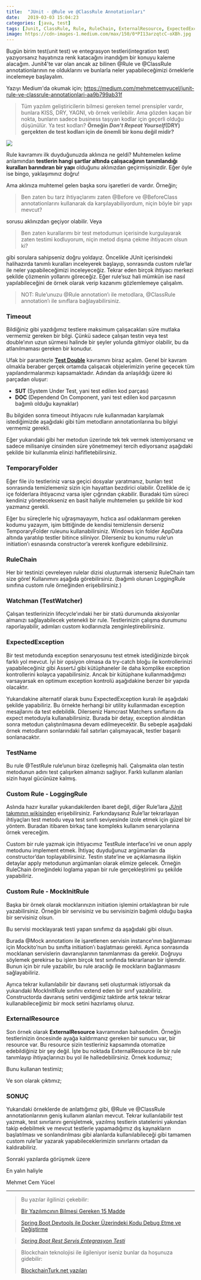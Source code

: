 ```yaml
---
title:  "JUnit - @Rule ve @ClassRule Annotationları"
date:   2019-03-03 15:04:23
categories: [java, test]
tags: [Junit, ClassRule, Rule, RuleChain, ExternalResource, ExpectedException, Watchman, TemporaryFolder, DRY, YAGNI, KISS, Mockito, nedir, Örnek, Nasıl, Mehmet Cem Yücel, Mehmet, Cem, Yücel, Yucel]
image: https://cdn-images-1.medium.com/max/150/0*PI13arzqtcC-oXBh.jpg
---
```


Bugün birim test(unit test) ve entegrasyon testleri(integration test) yazıyorsanız hayatınıza renk katacağını inandığım bir konuyu kaleme alacağım. Junit4'te var olan ancak az bilinen @Rule ve @ClassRule annotationlarının ne olduklarını ve bunlarla neler yapabileceğimizi örneklerle incelemeye başlayalım.

Yazıyı Medium'da okumak için; https://medium.com/mehmetcemyucel/junit-rule-ve-classrule-annotationlari-aa9b799ab31f

> Tüm yazılım geliştiricilerin bilmesi gereken temel prensipler vardır, bunlara KISS, DRY, YAGNI, vb örnek verilebilir. Ama gözden kaçan bir nokta, bunların sadece business taşıyan kodlar için geçerli olduğu düşünülür. Ya test kodları? **Örneğin _Don’t Repeat Yourself_(DRY) gerçekten de test kodları için de önemli bir konu değil midir?**

![](https://cdn-images-1.medium.com/max/800/0*PI13arzqtcC-oXBh.jpg)

Rule kavramını ilk duyduğunuzda aklınıza ne geldi? Muhtemelen kelime anlamından **testlerin hangi şartlar altında çalışacağının tanımlandığı kuralları barındıran bir yapı** olduğunu aklınızdan geçirmişsinizdir. Eğer öyle ise bingo, yaklaşımınız doğru!

Ama aklınıza muhtemel gelen başka soru işaretleri de vardır. Örneğin;

> Ben zaten bu tarz ihtiyaçlarımı zaten @Before ve @BeforeClass annotationlarını kullanarak da karşılayabiliyordum, niçin böyle bir yapı mevcut?

sorusu aklınızdan geçiyor olabilir. Veya

> Ben zaten kurallarımı bir test metodumun içerisinde kurgulayarak zaten testimi kodluyorum, niçin metod dışına çekme ihtiyacım olsun ki?

gibi sorulara sahipseniz doğru yoldayız. Öncelikle JUnit içerisindeki halihazırda tanımlı kuralları inceleyerek başlayıp, sonrasında custom rule’lar ile neler yapabileceğimizi inceleyeceğiz. Tekrar eden birçok ihtiyacı merkezi şekilde çözmenin yollarını göreceğiz. Eğer rule’suz hali mümkün ise nasıl yapılabileceğini de örnek olarak verip kazanımı gözlemlemeye çalışalım.

> NOT: Rule’unuzu @Rule annotation’ı ile metodlara, @ClassRule annotation’ı ile sınıflara bağlayabilirsiniz.

### Timeout

Bildiğiniz gibi yazdığımız testlere maksimum çalışacakları süre mutlaka vermemiz gereken bir bilgi. Çünkü sadece çalışan testin veya test double’ının uzun sürmesi halinde bir şeyler yolunda gitmiyor olabilir, bu da atlanılmaması gereken bir konudur.

Ufak bir parantezle  [**Test Double**](https://martinfowler.com/bliki/TestDouble.html) kavramını biraz açalım. Genel bir kavram olmakla beraber gerçek ortamda çalışacak objelerimizin yerine geçecek tüm yapılandırmalarımızı kapsamaktadır. Adından da anlaşıldığı üzere iki parçadan oluşur:

-   **SUT** (System Under Test, yani test edilen kod parçası)
-   **DOC** (Dependend On Component, yani test edilen kod parçasının bağımlı olduğu kaynaklar)

Bu bilgiden sonra timeout ihtiyacını rule kullanmadan karşılamak istediğimizde aşağıdaki gibi tüm metodların annotationlarına bu bilgiyi vermemiz gerekli.

<script src="https://gist.github.com/mehmetcemyucel/942f9bbe8835c5f97a247467434ae0bb.js"></script>

Eğer yukarıdaki gibi her metodun üzerinde tek tek vermek istemiyorsanız ve sadece milisaniye cinsinden süre yönetmemeyi tercih ediyorsanız aşağıdaki şekilde bir kullanımla elinizi hafifletebilirsiniz.

<script src="https://gist.github.com/mehmetcemyucel/6c9f9fa59f9961c6dbb365641e2ace60.js"></script>

### TemporaryFolder

Eğer file i/o testleriniz varsa geçici dosyalar yaratmanız, bunları test sonrasında temizlemeniz sizin için hayattan bezdirici olabilir. Özellikle de iç içe folderlara ihtiyacınız varsa işler çığrından çıkabilir. Buradaki tüm süreci kendiniz yönetecekseniz en basit haliyle muhtemelen şu şekilde bir kod yazmanız gerekli.

<script src="https://gist.github.com/mehmetcemyucel/4696c95e3921de093efacbb471fe21f4.js"></script>

Eğer bu süreçlerle hiç uğraşmayayım, hızlıca asıl odaklanmam gereken kodumu yazayım, işim bittiğinde de kendisi temizlensin derseniz TemporaryFolder ruleunu kullanabilirsiniz. Windows için folder AppData altında yaratılıp testler bitince siliniyor. Dilerseniz bu konumu rule’un initiation’ı esnasında constructor’a vererek konfigure edebilirsiniz.

<script src="https://gist.github.com/mehmetcemyucel/4696c95e3921de093efacbb471fe21f4.js"></script>

### RuleChain

Her bir testinizi çevreleyen rulelar dizisi oluşturmak isterseniz RuleChain tam size göre! Kullanımını aşağıda görebilirsiniz. (bağımlı olunan LoggingRule sınıfına custom rule örneğinden erişebilirsiniz.)

<script src="https://gist.github.com/mehmetcemyucel/a0187cffacaf3a2ec447580ea4f6cb63.js"></script>

### Watchman (TestWatcher)

Çalışan testlerinizin lifecycle’ındaki her bir statü durumunda aksiyonlar almanızı sağlayabilecek yetenekli bir rule. Testlerinizin çalışma durumunu raporlayabilir, adımları custom kodlarınızla zenginleştirebilirsiniz.

<script src="https://gist.github.com/mehmetcemyucel/c4b692786826d019cce0718eddf5e322.js"></script>

### ExpectedException

Bir test metodunda exception senaryosunu test etmek istediğinizde birçok farklı yol mevcut. İyi bir opsiyon olmasa da try-catch bloğu ile kontrollerinizi yapabileceğiniz gibi AssertJ gibi kütüphaneler ile daha komplike exception kontrollerini kolayca yapabilirsiniz. Ancak bir kütüphane kullanmadığımızı varsayarsak en optimum exception kontrolü aşağıdakine benzer bir yapıda olacaktır.

<script src="https://gist.github.com/mehmetcemyucel/425230ee4b13048a97cf09cb1107740c.js"></script>

Yukarıdakine alternatif olarak bunu ExpectedException kuralı ile aşağıdaki şekilde yapabiliriz. Bu örnekte herhangi bir utility kullanmadan exception mesajlarını da test edebildik. Dilerseniz Hamcrast Matchers sınıflarını da expect metoduyla kullanabilirsiniz. Burada bir detay, exception alındıktan sonra metodun çalıştırılmasına devam edilmeyecektir. Bu sebeple aşağıdaki örnek metodların sonlarındaki fail satırları çalışmayacak, testler başarılı sonlanacaktır.

<script src="https://gist.github.com/mehmetcemyucel/cd353046d55a9a41af1aa7ac8823e321.js"></script>

### TestName

Bu rule @TestRule rule’unun biraz özelleşmiş hali. Çalışmakta olan testin metodunun adını test çalışırken almanızı sağlıyor. Farklı kullanım alanları sizin hayal gücünüze kalmış.

<script src="https://gist.github.com/mehmetcemyucel/2b822beab375677d342b0b9410f0c1ff.js"></script>

### Custom Rule - LoggingRule

Aslında hazır kurallar yukarıdakilerden ibaret değil, diğer Rule’lara [JUnit takımının wikisinden](https://github.com/junit-team/junit4/wiki/Rules) erişebilirsiniz. Farkındaysanız Rule’lar tekrarlayan ihtiyaçları test metodu veya test sınıfı seviyesinde izole etmek için güzel bir yöntem. Buradan itibaren birkaç tane kompleks kullanım senaryolarına örnek vereceğim.

Custom bir rule yazmak için ihtiyacımız TestRule interface’ini ve onun apply metodunu implement etmek. İhtiyaç duyduğunuz argümanları da constructor’dan toplayabilirsiniz. Testin state’ine ve açıklamasına ilişkin detaylar apply metodunun argümanları olarak elimize gelecek. Örneğin RuleChain örneğindeki loglama yapan bir rule gerçekleştirimi şu şekilde yapabiliriz.

<script src="https://gist.github.com/mehmetcemyucel/4932ee2ee8e715ac4a7441d4f9df23bb.js"></script>

### Custom Rule - MockInitRule

Başka bir örnek olarak mocklarınızın initiation işlemini ortaklaştıran bir rule yazabilirsiniz. Örneğin bir servisiniz ve bu servisinizin bağımlı olduğu başka bir servisiniz olsun.

<script src="https://gist.github.com/mehmetcemyucel/400889a3cda42f94cf0e0878ea9978df.js"></script>

Bu servisi mocklayarak testi yapan sınıfımız da aşağıdaki gibi olsun.

<script src="https://gist.github.com/mehmetcemyucel/3a43c7622b9c1def2da6a46a1e2fadbf.js"></script>

Burada @Mock annotationı ile işaretlenen servisin instance’ının bağlanması için Mockito’nun bu sınıfta initiation’ı başlatması gerekli. Ayrıca sonrasında mocklanan servislerin davranışlarının tanımlanması da gerekir. Doğruyu söylemek gerekirse bu işlem birçok test sınıfında tekrarlanan bir işlemdir. Bunun için bir rule yazabilir, bu rule aracılığı ile mockların bağlanmasını sağlayabiliriz.

<script src="https://gist.github.com/mehmetcemyucel/175f4f3eb47f10e1d7402f843deccc15.js"></script>

Ayrıca tekrar kullanılabilir bir davranış seti oluşturmak istiyorsak da yukarıdaki MockInitRule sınıfını extend eden bir sınıf yazabiliriz. Constructorda davranış setini verdiğimiz taktirde artık tekrar tekrar kullanabileceğimiz bir mock setini hazırlamış oluruz.

<script src="https://gist.github.com/mehmetcemyucel/6eca28313c990ace0f165b4aab404c33.js"></script>

### ExternalResource

Son örnek olarak **ExternalResource** kavramından bahsedelim. Örneğin testlerinizin öncesinde ayağa kaldırmanız gereken bir sunucu var, bir resource var. Bu resource sizin testleriniz kapsamında otomatize edebildiğiniz bir şey değil. İşte bu noktada ExternalResource ile bir rule tanımlayıp ihtiyaçlarınızı bu yol ile halledebilirsiniz. Örnek kodumuz;

<script src="https://gist.github.com/mehmetcemyucel/cfcc68da0871ced27de9ac8c6aabf608.js"></script>

Bunu kullanan testimiz;

<script src="https://gist.github.com/mehmetcemyucel/fac4cc94b1255cc49c8c703a05c76653.js"></script>

Ve son olarak çıktımız;

<script src="https://gist.github.com/mehmetcemyucel/7c7293d69147ea1161b16cff95edb06e.js"></script>

### SONUÇ

Yukarıdaki örneklerde de anlattığımız gibi, @Rule ve @ClassRule annotationlarının geniş kullanım alanları mevcut. Tekrar kullanılabilir test yazmak, test sınırlarını genişletmek, yazılmış testlerin statelerini yakından takip edebilmek ve mevcut testlerle yapamadığımız dış kaynakların başlatılması ve sonlandırılması gibi alanlarda kullanılabileceği gibi tamamen custom rule’lar yazarak yapabileceklerimizin sınırlarını ortadan da kaldırabiliriz.

Sonraki yazılarda görüşmek üzere

En yalın haliyle

Mehmet Cem Yücel

----------

> Bu yazılar ilgilinizi çekebilir:  
>   
> [Bir Yazılımcının Bilmesi Gereken 15 Madde](https://www.mehmetcemyucel.com/2019/bir-yazilimcinin-bilmesi-gereken-15-madde/)

> [Spring Boot Devtools ile Docker Üzerindeki Kodu Debug Etme ve Değiştirme](https://www.mehmetcemyucel.com/2019/spring-boot-devtools-ile-docker-uzerindeki-kodu-debug-etme-ve-degistirme/)

> [_Spring Boot Rest Servis Entegrasyon Testi_](https://medium.com/mehmetcemyucel/spring-boot-rest-birim-entegrasyon-testi-43a7f9354a33)

> Blockchain teknolojisi ile ilgileniyor iseniz bunlar da hoşunuza gidebilir:  
>   
> [BlockchainTurk.net yazıları](https://www.mehmetcemyucel.com/categories/#blockchain)


